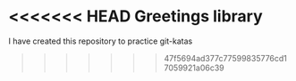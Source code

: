 <<<<<<< HEAD
Greetings library
=======
I have created this repository to practice git-katas
>>>>>>> 47f5694ad377c77599835776cd17059921a06c39
